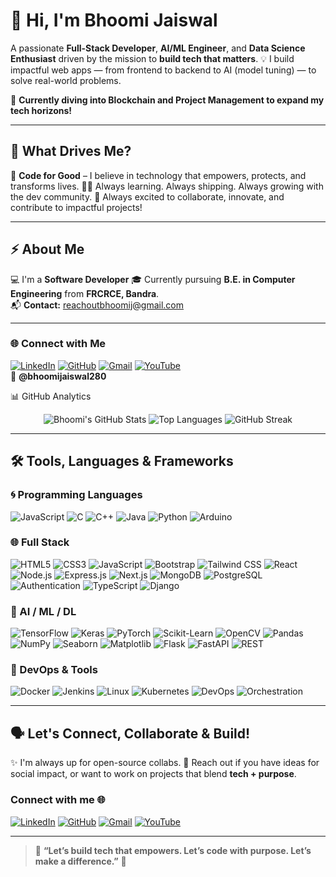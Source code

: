   
# 👋 Hi, I'm Bhoomi Jaiswal

A passionate **Full-Stack Developer**, **AI/ML Engineer**, and **Data Science Enthusiast** driven by the mission to **build tech that matters**.
💡 I build impactful web apps — from frontend to backend to AI (model tuning) — to solve real-world problems.

🚀 **Currently diving into Blockchain and Project Management to expand my tech horizons!**

---

## 🧠 What Drives Me?

🚀 **Code for Good** – I believe in technology that empowers, protects, and transforms lives.
👩‍💼 Always learning. Always shipping. Always growing with the dev community.
💙 Always excited to collaborate, innovate, and contribute to impactful projects!

---

## ⚡ About Me  
💻 I'm a **Software Developer** 
🎓 Currently pursuing **B.E. in Computer Engineering** from **FRCRCE, Bandra**.  
📬 **Contact:** [reachoutbhoomij@gmail.com](mailto:reachoutbhoomij@gmail.com)  

---

### 🌐 Connect with Me  
[![LinkedIn](https://skillicons.dev/icons?i=linkedin)](https://www.linkedin.com/in/bhoomi-jaiswal-91715128b/)
[![GitHub](https://skillicons.dev/icons?i=github)](https://github.com/BHOOMI764)
[![Gmail](https://skillicons.dev/icons?i=gmail)](mailto:bhoomicat2005@gmail.com)
[![YouTube](https://skillicons.dev/icons?i=youtube)](https://www.youtube.com/@bhoomijaiswal280)  
📱 **@bhoomijaiswal280**


📊 GitHub Analytics

<div align="center">
<img alt="Bhoomi's GitHub Stats" src="https://github-readme-stats.vercel.app/api?username=BHOOMI764&show_icons=true&theme=tokyonight&include_all_commits=true&count_private=true" />
<img alt="Top Languages" src="https://github-readme-stats.vercel.app/api/top-langs/?username=BHOOMI764&layout=compact&theme=tokyonight" />
<img alt="GitHub Streak" src="https://github-readme-streak-stats.herokuapp.com/?user=BHOOMI764&theme=tokyonight" />
</div>

---

## 🛠️ Tools, Languages & Frameworks

### 🌀 Programming Languages

![JavaScript](https://img.shields.io/badge/JavaScript-F7DF1E?style=flat\&logo=javascript\&logoColor=black)
![C](https://img.shields.io/badge/C-A8B9CC?style=flat\&logo=c\&logoColor=white)
![C++](https://img.shields.io/badge/C%2B%2B-00599C?style=flat\&logo=c%2B%2B\&logoColor=white)
![Java](https://img.shields.io/badge/Java-007396?style=flat\&logo=java\&logoColor=white)
![Python](https://img.shields.io/badge/Python-3776AB?style=flat\&logo=python\&logoColor=white)
![Arduino](https://img.shields.io/badge/Arduino-00979D?logo=arduino\&logoColor=white)

### 🌐 Full Stack

![HTML5](https://img.shields.io/badge/HTML5-E34F26?style=flat\&logo=html5\&logoColor=white)
![CSS3](https://img.shields.io/badge/CSS3-1572B6?style=flat\&logo=css3\&logoColor=white)
![JavaScript](https://img.shields.io/badge/JavaScript-F7DF1E?style=flat\&logo=javascript\&logoColor=black)
![Bootstrap](https://img.shields.io/badge/Bootstrap-7952B3?style=flat\&logo=bootstrap\&logoColor=white)
![Tailwind CSS](https://img.shields.io/badge/Tailwind_CSS-38B2AC?style=flat\&logo=tailwind-css\&logoColor=white)
![React](https://img.shields.io/badge/React-61DAFB?style=flat\&logo=react\&logoColor=black)
![Node.js](https://img.shields.io/badge/Node.js-339933?style=flat\&logo=node.js\&logoColor=white)
![Express.js](https://img.shields.io/badge/Express.js-000000?style=flat\&logo=express\&logoColor=white)
![Next.js](https://img.shields.io/badge/Next.js-000000?style=flat\&logo=next.js\&logoColor=white)
![MongoDB](https://img.shields.io/badge/MongoDB-47A248?style=flat\&logo=mongodb\&logoColor=white)
![PostgreSQL](https://img.shields.io/badge/PostgreSQL-336791?style=flat\&logo=postgresql\&logoColor=white)
![Authentication](https://img.shields.io/badge/Authentication-FF6B6B?style=flat)
![TypeScript](https://img.shields.io/badge/TypeScript-3178C6?style=flat\&logo=typescript\&logoColor=white)
![Django](https://img.shields.io/badge/Django-092E20?style=flat\&logo=django\&logoColor=white)

### 🤖 AI / ML / DL

![TensorFlow](https://img.shields.io/badge/TensorFlow-FF6F00?style=flat\&logo=tensorflow\&logoColor=white)
![Keras](https://img.shields.io/badge/Keras-D00000?style=flat\&logo=keras\&logoColor=white)
![PyTorch](https://img.shields.io/badge/PyTorch-EE4C2C?style=flat\&logo=pytorch\&logoColor=white)
![Scikit-Learn](https://img.shields.io/badge/Scikit--Learn-F7931E?style=flat\&logo=scikit-learn\&logoColor=white)
![OpenCV](https://img.shields.io/badge/OpenCV-5C3EE8?style=flat\&logo=opencv\&logoColor=white)
![Pandas](https://img.shields.io/badge/Pandas-150458?style=flat\&logo=pandas)
![NumPy](https://img.shields.io/badge/NumPy-013243?style=flat\&logo=numpy)
![Seaborn](https://img.shields.io/badge/Seaborn-3776AB?style=flat)
![Matplotlib](https://img.shields.io/badge/Matplotlib-11557C?style=flat)
![Flask](https://img.shields.io/badge/Flask-000000?style=flat\&logo=flask)
![FastAPI](https://img.shields.io/badge/FastAPI-009688?style=flat\&logo=fastapi)
![REST](https://img.shields.io/badge/REST%20API-005571?style=flat)

### 🧰 DevOps & Tools

![Docker](https://img.shields.io/badge/Docker-2496ED?style=flat\&logo=docker\&logoColor=white)
![Jenkins](https://img.shields.io/badge/Jenkins-CI-blue?logo=jenkins)
![Linux](https://img.shields.io/badge/Linux-yellow?logo=linux)
![Kubernetes](https://img.shields.io/badge/Kubernetes-blueviolet?logo=kubernetes)
![DevOps](https://img.shields.io/badge/DevOps-orange?logo=devops)
![Orchestration](https://img.shields.io/badge/Orchestration-4B0082?logo=cloud\&logoColor=white)

---

## 🗣️ Let's Connect, Collaborate & Build!

✨ I'm always up for open-source collabs.
🧩 Reach out if you have ideas for social impact, or want to work on projects that blend **tech + purpose**.

### Connect with me 🌐

[![LinkedIn](https://skillicons.dev/icons?i=linkedin)](https://www.linkedin.com/in/bhoomi-jaiswal-91715128b/)
[![GitHub](https://skillicons.dev/icons?i=github)](https://github.com/BHOOMI764)
[![Gmail](https://skillicons.dev/icons?i=gmail)](mailto:bhoomicat2005@gmail.com)
[![YouTube](https://skillicons.dev/icons?i=youtube)](https://www.youtube.com/@bhoomijaiswal280)


---

> 💫 **“Let’s build tech that empowers. Let’s code with purpose. Let’s make a difference.”** 💙
